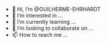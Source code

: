 - 👋 Hi, I’m @GUILHERME-EHRHARDT
- 👀 I’m interested in ...
- 🌱 I’m currently learning ...
- 💞️ I’m looking to collaborate on ...
- 📫 How to reach me ...

<!---
GUILHERME-EHRHARDT/GUILHERME-EHRHARDT is a ✨ special ✨ repository because its `README.md` (this file) appears on your GitHub profile.
You can click the Preview link to take a look at your changes.
--->
